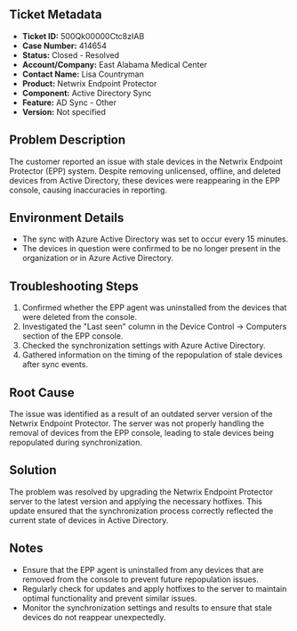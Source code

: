 ## Ticket Metadata
- **Ticket ID:** 500Qk00000Ctc8zIAB
- **Case Number:** 414654
- **Status:** Closed - Resolved
- **Account/Company:** East Alabama Medical Center
- **Contact Name:** Lisa Countryman
- **Product:** Netwrix Endpoint Protector
- **Component:** Active Directory Sync
- **Feature:** AD Sync - Other
- **Version:** Not specified

## Problem Description
The customer reported an issue with stale devices in the Netwrix Endpoint Protector (EPP) system. Despite removing unlicensed, offline, and deleted devices from Active Directory, these devices were reappearing in the EPP console, causing inaccuracies in reporting.

## Environment Details
- The sync with Azure Active Directory was set to occur every 15 minutes.
- The devices in question were confirmed to be no longer present in the organization or in Azure Active Directory.

## Troubleshooting Steps
1. Confirmed whether the EPP agent was uninstalled from the devices that were deleted from the console.
2. Investigated the "Last seen" column in the Device Control -> Computers section of the EPP console.
3. Checked the synchronization settings with Azure Active Directory.
4. Gathered information on the timing of the repopulation of stale devices after sync events.

## Root Cause
The issue was identified as a result of an outdated server version of the Netwrix Endpoint Protector. The server was not properly handling the removal of devices from the EPP console, leading to stale devices being repopulated during synchronization.

## Solution
The problem was resolved by upgrading the Netwrix Endpoint Protector server to the latest version and applying the necessary hotfixes. This update ensured that the synchronization process correctly reflected the current state of devices in Active Directory.

## Notes
- Ensure that the EPP agent is uninstalled from any devices that are removed from the console to prevent future repopulation issues.
- Regularly check for updates and apply hotfixes to the server to maintain optimal functionality and prevent similar issues.
- Monitor the synchronization settings and results to ensure that stale devices do not reappear unexpectedly.